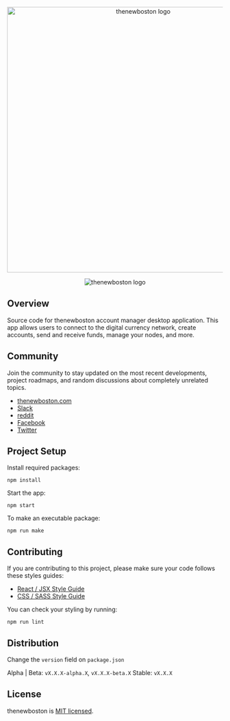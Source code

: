 <p align="center">
  <img alt="thenewboston logo" src="https://i.imgur.com/C8uhI2q.png" width="620">
</p>

<p align="center">
  <img alt="thenewboston logo" src="https://i.imgur.com/8bY8yCE.png">
</p>

## Overview

Source code for thenewboston account manager desktop application. This app allows users to connect to the digital 
currency network, create accounts, send and receive funds, manage your nodes, and more. 

## Community

Join the community to stay updated on the most recent developments, project roadmaps, and random discussions about 
completely unrelated topics.

- [thenewboston.com](https://thenewboston.com/)
- [Slack](https://join.slack.com/t/thenewboston/shared_invite/zt-gyodq1sw-OYiKy4sy_rmREHIlisFjLA)
- [reddit](https://www.reddit.com/r/thenewboston/)
- [Facebook](https://www.facebook.com/TheNewBoston-464114846956315/)
- [Twitter](https://twitter.com/bucky_roberts)

## Project Setup

Install required packages:
```
npm install
```

Start the app:
```
npm start
```

To make an executable package:
```
npm run make
```

## Contributing

If you are contributing to this project, please make sure your code follows these styles guides:

- [React / JSX Style Guide](https://thenewboston.com/style-guide/react)
- [CSS / SASS Style Guide](https://thenewboston.com/style-guide/css)

You can check your styling by running: 
```
npm run lint
```
## Distribution

Change the `version` field on `package.json`

Alpha | Beta: `vX.X.X-alpha.X`, `vX.X.X-beta.X`
Stable: `vX.X.X`


## License

thenewboston is [MIT licensed](http://opensource.org/licenses/MIT).
